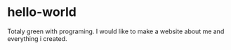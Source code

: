 # hello-world
Totaly green with programing. I would like to make a website about me and everything i created.
